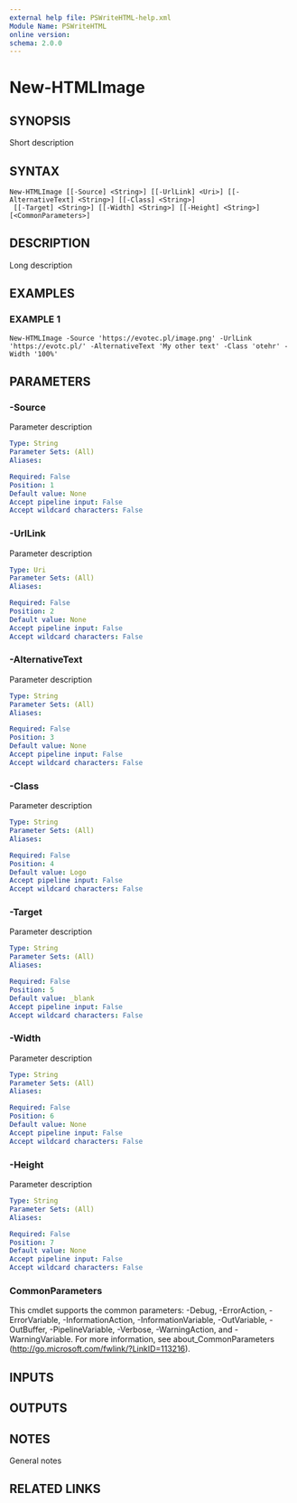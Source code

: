 ```yaml
---
external help file: PSWriteHTML-help.xml
Module Name: PSWriteHTML
online version:
schema: 2.0.0
---
```


# New-HTMLImage

## SYNOPSIS
Short description

## SYNTAX

```
New-HTMLImage [[-Source] <String>] [[-UrlLink] <Uri>] [[-AlternativeText] <String>] [[-Class] <String>]
 [[-Target] <String>] [[-Width] <String>] [[-Height] <String>] [<CommonParameters>]
```

## DESCRIPTION
Long description

## EXAMPLES

### EXAMPLE 1
```
New-HTMLImage -Source 'https://evotec.pl/image.png' -UrlLink 'https://evotc.pl/' -AlternativeText 'My other text' -Class 'otehr' -Width '100%'
```

## PARAMETERS

### -Source
Parameter description

```yaml
Type: String
Parameter Sets: (All)
Aliases:

Required: False
Position: 1
Default value: None
Accept pipeline input: False
Accept wildcard characters: False
```

### -UrlLink
Parameter description

```yaml
Type: Uri
Parameter Sets: (All)
Aliases:

Required: False
Position: 2
Default value: None
Accept pipeline input: False
Accept wildcard characters: False
```

### -AlternativeText
Parameter description

```yaml
Type: String
Parameter Sets: (All)
Aliases:

Required: False
Position: 3
Default value: None
Accept pipeline input: False
Accept wildcard characters: False
```

### -Class
Parameter description

```yaml
Type: String
Parameter Sets: (All)
Aliases:

Required: False
Position: 4
Default value: Logo
Accept pipeline input: False
Accept wildcard characters: False
```

### -Target
Parameter description

```yaml
Type: String
Parameter Sets: (All)
Aliases:

Required: False
Position: 5
Default value: _blank
Accept pipeline input: False
Accept wildcard characters: False
```

### -Width
Parameter description

```yaml
Type: String
Parameter Sets: (All)
Aliases:

Required: False
Position: 6
Default value: None
Accept pipeline input: False
Accept wildcard characters: False
```

### -Height
Parameter description

```yaml
Type: String
Parameter Sets: (All)
Aliases:

Required: False
Position: 7
Default value: None
Accept pipeline input: False
Accept wildcard characters: False
```

### CommonParameters
This cmdlet supports the common parameters: -Debug, -ErrorAction, -ErrorVariable, -InformationAction, -InformationVariable, -OutVariable, -OutBuffer, -PipelineVariable, -Verbose, -WarningAction, and -WarningVariable. For more information, see about_CommonParameters (http://go.microsoft.com/fwlink/?LinkID=113216).

## INPUTS

## OUTPUTS

## NOTES
General notes

## RELATED LINKS
